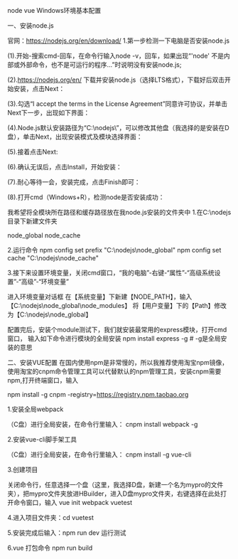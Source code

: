  node  vue  Windows环境基本配置 

一、安装node.js

官网：https://nodejs.org/en/download/
1.第一步检测一下电脑是否安装node.js

(1).开始-搜索cmd-回车，在命令行输入node -v，回车，如果出现“'node' 不是内部或外部命令，也不是可运行的程序...”时说明没有安装node.js;

(2).https://nodejs.org/en/  下载并安装node.js（选择LTS格式），下载好后双击开始安装，点击Next：

(3).勾选“I accept the terms in the License Agreement”同意许可协议，并单击Next下一步，出现如下界面：

(4).Node.js默认安装路径为“C:\nodejs\”，可以修改其他盘（我选择的是安装在D盘），单击Next，出现安装模式及模块选择界面：

(5).接着点击Next:

(6).确认无误后，点击Install，开始安装：

(7).耐心等待一会，安装完成，点击Finish即可：

(8).打开cmd（Windows+R），检测node是否安装成功：

我希望将全模块所在路径和缓存路径放在我node.js安装的文件夹中
1.在C:\nodejs 目录下新建文件夹  

node_global 
node_cache

2.运行命令
npm config set prefix "C:\nodejs\node_global"
npm config set cache "C:\nodejs\node_cache"

3.接下来设置环境变量，关闭cmd窗口，“我的电脑”-右键-“属性”-“高级系统设置”-“高级”-“环境变量”

进入环境变量对话框
在【系统变量】下新建【NODE_PATH】，输入【C:\nodejs\node_global\node_modules】
将【用户变量】下的【Path】修改为【C:\nodejs\node_global】

配置完后，安装个module测试下，我们就安装最常用的express模块，打开cmd窗口，
输入如下命令进行模块的全局安装
npm install express -g     # -g是全局安装的意思



二、安装VUE配置
在国内使用npm是非常慢的，所以我推荐使用淘宝npm镜像，使用淘宝的cnpm命令管理工具可以代替默认的npm管理工具，安装cnpm需要npm,打开终端窗口，输入

npm install -g cnpm -registry=https://registry.npm.taobao.org

1.安装全局webpack

（C盘）进行全局安装，在命令行里输入： 
cnpm install webpack -g    

2.安装vue-cli脚手架工具

（C盘）进行全局安装，在命令行里输入：
cnpm install -g vue-cli  

3.创建项目

关闭命令行，任意选择一个盘（这里，我选择D盘，新建一个名为mypro的文件夹），把mypro文件夹放进HBuilder，进入D盘mypro文件夹，右键选择在此处打开命令窗口，输入 
vue init webpack vuetest


4.进入项目文件夹：cd vuetest


5.安装完成后输入：npm run dev  运行测试

6.vue 打包命令 npm run build



